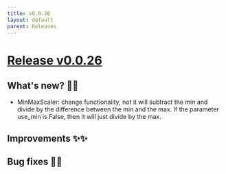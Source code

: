 ```yaml
---
title: v0.0.26
layout: default
parent: Releases
---
```


# __[Release v0.0.26](https://github.com/paucablop/chemotools/releases/tag/v0.0.26)__

## __What's new? 🎉🎉__
- MinMaxScaler: change functionality, not it will subtract the min and divide by the difference between the min and the max. If the parameter use_min is False, then it will just divide by the max.

## __Improvements ✨✨__

## __Bug fixes 🐛🐛__




